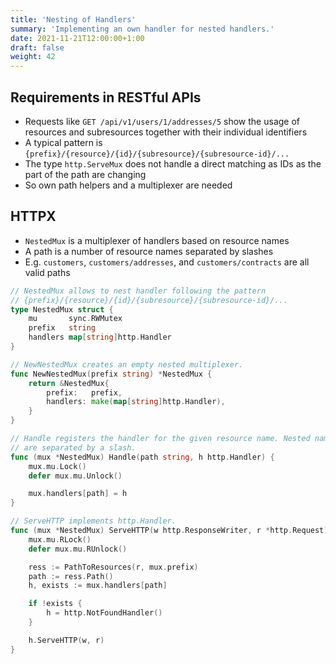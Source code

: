 ```yaml
---
title: 'Nesting of Handlers'
summary: 'Implementing an own handler for nested handlers.'
date: 2021-11-21T12:00:00+1:00
draft: false
weight: 42
---
```


## Requirements in RESTful APIs

* Requests like `GET /api/v1/users/1/addresses/5` show the usage of resources and subresources together with their individual identifiers
* A typical pattern is `{prefix}/{resource}/{id}/{subresource}/{subresource-id}/...`
* The type `http.ServeMux` does not handle a direct matching as IDs as the part of the path are changing
* So own path helpers and a multiplexer are needed

## HTTPX

* `NestedMux` is a multiplexer of handlers based on resource names
* A path is a number of resource names separated by slashes
* E.g. `customers`, `customers/addresses`, and `customers/contracts` are all valid paths

```go
// NestedMux allows to nest handler following the pattern
// {prefix}/{resource}/{id}/{subresource}/{subresource-id}/...
type NestedMux struct {
    mu       sync.RWMutex
    prefix   string
    handlers map[string]http.Handler
}

// NewNestedMux creates an empty nested multiplexer.
func NewNestedMux(prefix string) *NestedMux {
    return &NestedMux{
        prefix:   prefix,
        handlers: make(map[string]http.Handler),
    }
}

// Handle registers the handler for the given resource name. Nested names
// are separated by a slash.
func (mux *NestedMux) Handle(path string, h http.Handler) {
    mux.mu.Lock()
    defer mux.mu.Unlock()

    mux.handlers[path] = h
}

// ServeHTTP implements http.Handler.
func (mux *NestedMux) ServeHTTP(w http.ResponseWriter, r *http.Request) {
    mux.mu.RLock()
    defer mux.mu.RUnlock()

    ress := PathToResources(r, mux.prefix)
    path := ress.Path()
    h, exists := mux.handlers[path]

    if !exists {
        h = http.NotFoundHandler()
    }

    h.ServeHTTP(w, r)
}
```
